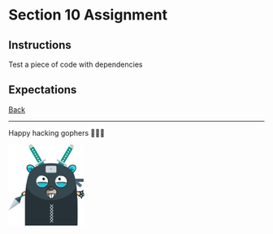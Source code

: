 # Section 10 Assignment

## Instructions

Test a piece of code with dependencies

## Expectations

[Back](https://github.com/steevehook/udemy-go101/blob/master/section_10-testing)

---

Happy hacking gophers 🚀🚀🚀

<img src="https://github.com/steevehook/udemy-go101/raw/master/udemy-go101.svg?sanitize=true" width="150px"/>
